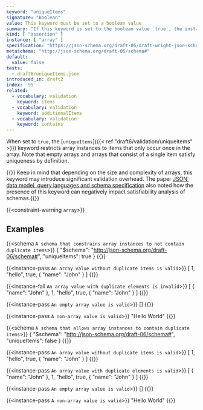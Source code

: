 ```yaml
---
keyword: "uniqueItems"
signature: "Boolean"
value: This keyword must be set to a boolean value
summary: "If this keyword is set to the boolean value `true`, the instance validates successfully if all of its elements are unique."
kind: [ "assertion" ]
instance: [ "array" ]
specification: "https://json-schema.org/draft-06/draft-wright-json-schema-validation-01#rfc.section.6.13"
metaschema: "http://json-schema.org/draft-06/schema#"
default:
  value: false
tests:
  - draft6/uniqueItems.json
introduced_in: draft2
index: -95
related:
  - vocabulary: validation
    keyword: items
  - vocabulary: validation
    keyword: additionalItems
  - vocabulary: validation
    keyword: contains
---
```



When set to `true`, the [`uniqueItems`]({{< ref "draft6/validation/uniqueitems" >}}) keyword restricts array instances to
items that only occur once in the array. Note that empty arrays and arrays that
consist of a single item satisfy uniqueness by definition.

{{<common-pitfall>}} Keep in mind that depending on the size and complexity of
arrays, this keyword may introduce significant validation overhead. The paper
[JSON: data model, query languages and schema
specification](https://arxiv.org/abs/1701.02221) also noted how the presence of
this keyword can negatively impact satisfiability analysis of
schemas.{{</common-pitfall>}}

{{<constraint-warning `array`>}}

## Examples

{{<schema `A schema that constrains array instances to not contain duplicate items`>}}
{
  "$schema": "http://json-schema.org/draft-06/schema#",
  "uniqueItems": true
}
{{</schema>}}

{{<instance-pass `An array value without duplicate items is valid`>}}
[ 1, "hello", true, { "name": "John" } ]
{{</instance-pass>}}

{{<instance-fail `An array value with duplicate elements is invalid`>}}
[ { "name": "John" }, 1, "hello", true, { "name": "John" } ]
{{</instance-fail>}}

{{<instance-pass `An empty array value is valid`>}}
[]
{{</instance-pass>}}

{{<instance-pass `A non-array value is valid`>}}
"Hello World"
{{</instance-pass>}}

{{<schema `A schema that allows array instances to contain duplicate items`>}}
{
  "$schema": "http://json-schema.org/draft-06/schema#",
  "uniqueItems": false
}
{{</schema>}}

{{<instance-pass `An array value without duplicate items is valid`>}}
[ 1, "hello", true, { "name": "John" } ]
{{</instance-pass>}}

{{<instance-pass `An array value with duplicate elements is valid`>}}
[ { "name": "John" }, 1, "hello", true, { "name": "John" } ]
{{</instance-pass>}}

{{<instance-pass `An empty array value is valid`>}}
[]
{{</instance-pass>}}

{{<instance-pass `A non-array value is valid`>}}
"Hello World"
{{</instance-pass>}}

